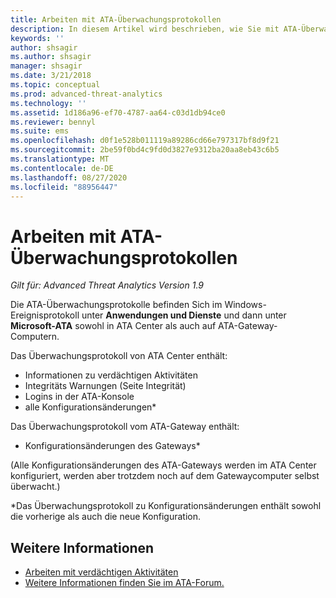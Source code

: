 ```yaml
---
title: Arbeiten mit ATA-Überwachungsprotokollen
description: In diesem Artikel wird beschrieben, wie Sie mit ATA-Überwachungsprotokollen im Windows-Ereignisprotokoll arbeiten können.
keywords: ''
author: shsagir
ms.author: shsagir
manager: shsagir
ms.date: 3/21/2018
ms.topic: conceptual
ms.prod: advanced-threat-analytics
ms.technology: ''
ms.assetid: 1d186a96-ef70-4787-aa64-c03d1db94ce0
ms.reviewer: bennyl
ms.suite: ems
ms.openlocfilehash: d0f1e528b011119a89286cd66e797317bf8d9f21
ms.sourcegitcommit: 2be59f0bd4c9fd0d3827e9312ba20aa8eb43c6b5
ms.translationtype: MT
ms.contentlocale: de-DE
ms.lasthandoff: 08/27/2020
ms.locfileid: "88956447"
---
```

# <a name="working-with-ata-audit-logs"></a>Arbeiten mit ATA-Überwachungsprotokollen


*Gilt für: Advanced Threat Analytics Version 1.9*

Die ATA-Überwachungsprotokolle befinden Sich im Windows-Ereignisprotokoll unter **Anwendungen und Dienste** und dann unter **Microsoft-ATA** sowohl in ATA Center als auch auf ATA-Gateway-Computern.

Das Überwachungsprotokoll von ATA Center enthält:
- Informationen zu verdächtigen Aktivitäten
- Integritäts Warnungen (Seite Integrität)
- Logins in der ATA-Konsole
- alle Konfigurationsänderungen*

Das Überwachungsprotokoll vom ATA-Gateway enthält:
- Konfigurationsänderungen des Gateways* 

(Alle Konfigurationsänderungen des ATA-Gateways werden im ATA Center konfiguriert, werden aber trotzdem noch auf dem Gatewaycomputer selbst überwacht.)

*Das Überwachungsprotokoll zu Konfigurationsänderungen enthält sowohl die vorherige als auch die neue Konfiguration.


## <a name="see-also"></a>Weitere Informationen
- [Arbeiten mit verdächtigen Aktivitäten](working-with-suspicious-activities.md)
- [Weitere Informationen finden Sie im ATA-Forum.](https://social.technet.microsoft.com/Forums/security/home?forum=mata)
